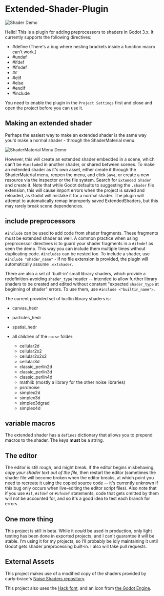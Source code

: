 # Extended-Shader-Plugin

![Shader Demo](https://i.imgur.com/R425Hn1.png)

Hello! This is a plugin for adding preprocessors to shaders in Godot 3.x.
It currently supports the following directives:
* #define (There's a bug where nesting brackets inside a function macro can't work.)
* #undef
* #ifdef
* #ifndef
* #if
* #elif
* #else
* #endif
* #include

You need to enable the plugin in the `Project Settings` first and close and open the project before you can use it.

## Making an extended shader

Perhaps the easiest way to make an extended shader is the same way you'd make a normal shader - through the ShaderMaterial menu.

![ShaderMaterial Menu Demo](https://i.imgur.com/Eskc6j9.png)

However, this will create an extended shader embedded in a scene, which can't be `#include`d in another shader, or shared between scenes. To make an extended shader as it's own asset, either create it through the ShaderMaterial menu, reopen the menu, and click `Save`, or create a new resource via the inspector or the file system. Search for `Extended Shader` and create it. Note that while Godot defaults to suggesting the `.shader` file extension, this will cause import errors when the project is saved and reloaded, as Godot will mistake it for a normal shader. The plugin will attempt to automatically remap improperly saved ExtendedShaders, but this may rarely break scene dependencies.

## include preprocessors

`#include` can be used to add code from shader fragments. These fragments must be extended shader as well. A common practice when using preprocessor directives is to guard your shader fragments in a `#ifndef` as seen the demo. This way you can include them multiple times without duplicating code. `#includes` can be nested too.
To include a shader, use `#include "shader_name"` - if no file extension is provided, the plugin will automatically assume `.extshader`.

There are also a set of 'built-in' small library shaders, which provide a redefinition-avoiding `shader_type` header -- intended to allow further library shaders to be created and edited without constant "expected `shader_type` at beginning of shader" errors. To use them, use `#include <"builtin_name">`.

The current provided set of builtin library shaders is:
* canvas_hedr
* particles_hedr
* spatial_hedr
* all children of the `noise` folder:

  * cellular2d
  * cellular2x2
  * cellular2x2x2
  * cellular3d
  * classic_perlin2d
  * classic_perlin3d
  * classic_perlin4d
  * mathlib (mostly a library for the other noise libraries)
  * psrdnoise
  * simplex2d
  * simplex3d
  * simplex3dgrad
  * simplex4d

## variable macros

The extended shader has a `defines` dictionary that allows you to prepend macros to the shader. The keys __must__ be a string. 

## The editor

The editor is still rough, and might break. If the editor begins misbehaving, *copy your shader text out of the file*, then restart the editor (sometimes the shader file will become broken when the editor breaks, at which point you need to recreate it using the copied source code -- it's currently unknown if this bug only occurs when live-editing the editor script files). Also note that if you use `#if`, `#ifdef` or `#ifndef` statements, code that gets omitted by them will not be accounted for, and so it's a good idea to test each branch for errors.

## One more thing

This project is still in beta. While it _could_ be used in production, only light testing has been done in exported projects, and I can't guarantee it will be stable. I'm using it for my projects, so I'll probably be idly maintaining it until Godot gets shader preprocessing built-in. I also will take pull requests.


## External Assets

This project makes use of a modified copy of the shaders provided by curly-brace's [Noise Shaders repository](https://github.com/curly-brace/Godot-3.0-Noise-Shaders/).

This project also uses the [Hack font](https://github.com/source-foundry/Hack/), and an icon from [the Godot Engine](https://github.com/godotengine/godot).
